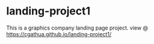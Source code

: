 # landing-project1
 This is a graphics company landing page project.
 view @ https://cgathua.github.io/landing-project1/
